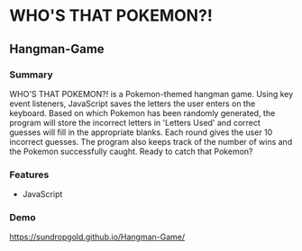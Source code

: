 # WHO'S THAT POKEMON?!
## Hangman-Game

### Summary
WHO'S THAT POKEMON?! is a Pokemon-themed hangman game. Using key event listeners, JavaScript saves the letters the user enters on the keyboard. Based on which Pokemon has been randomly generated, the program will store the incorrect letters in 'Letters Used' and correct guesses will fill in the appropriate blanks. Each round gives the user 10 incorrect guesses. The program also keeps track of the number of wins and the Pokemon successfully caught. Ready to catch that Pokemon?

### Features
* JavaScript

### Demo
https://sundropgold.github.io/Hangman-Game/
